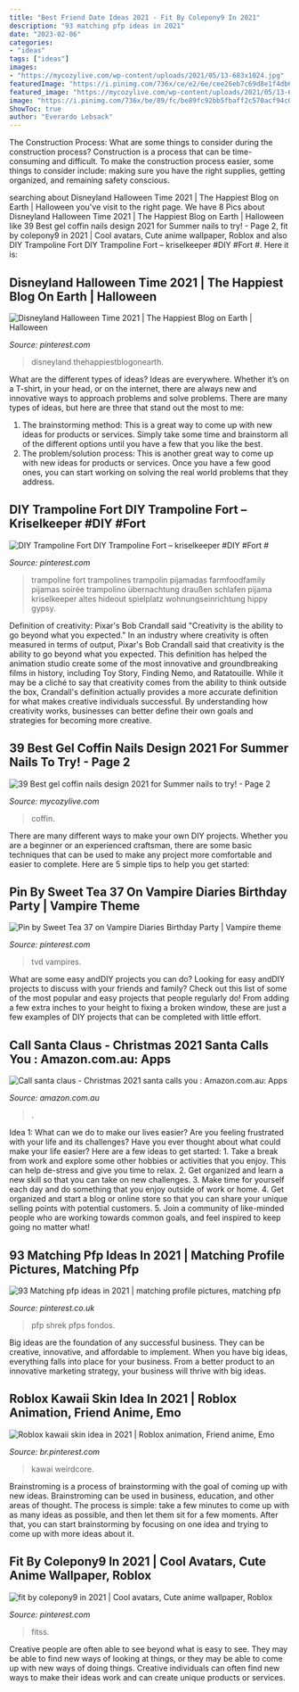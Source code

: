 ```yaml
---
title: "Best Friend Date Ideas 2021 - Fit By Colepony9 In 2021"
description: "93 matching pfp ideas in 2021"
date: "2023-02-06"
categories:
- "ideas"
tags: ["ideas"]
images:
- "https://mycozylive.com/wp-content/uploads/2021/05/13-683x1024.jpg"
featuredImage: "https://i.pinimg.com/736x/ce/e2/6e/cee26eb7c69d8e1f4db642dead2dea70.jpg"
featured_image: "https://mycozylive.com/wp-content/uploads/2021/05/13-683x1024.jpg"
image: "https://i.pinimg.com/736x/be/89/fc/be89fc92bb5fbaff2c570acf94c07d2a.jpg"
ShowToc: true
author: "Everardo Lebsack"
---
```



The Construction Process: What are some things to consider during the construction process?
Construction is a process that can be time-consuming and difficult. To make the construction process easier, some things to consider include: making sure you have the right supplies, getting organized, and remaining safety conscious.

	

		
searching about Disneyland Halloween Time 2021 | The Happiest Blog on Earth | Halloween you've visit to the right page. We have 8 Pics about Disneyland Halloween Time 2021 | The Happiest Blog on Earth | Halloween like 39 Best gel coffin nails design 2021 for Summer nails to try! - Page 2, fit by colepony9 in 2021 | Cool avatars, Cute anime wallpaper, Roblox and also DIY Trampoline Fort DIY Trampoline Fort – kriselkeeper #DIY #Fort #. Here it is:
		
    
## Disneyland Halloween Time 2021 | The Happiest Blog On Earth | Halloween

<img loading=lazy src="https://i.pinimg.com/736x/be/89/fc/be89fc92bb5fbaff2c570acf94c07d2a.jpg" onerror="this.onerror=null;this.src='https://tse2.mm.bing.net/th?id=OIP.JbrqXWjNepAsxOvMg8nNyQHaLH&amp;pid=15.1';" alt="Disneyland Halloween Time 2021 | The Happiest Blog on Earth | Halloween">

_Source: pinterest.com_

>disneyland thehappiestblogonearth. 

	

What are the different types of ideas?
Ideas are everywhere. Whether it’s on a T-shirt, in your head, or on the internet, there are always new and innovative ways to approach problems and solve problems. 
There are many types of ideas, but here are three that stand out the most to me: 
1. The brainstorming method: This is a great way to come up with new ideas for products or services. Simply take some time and brainstorm all of the different options until you have a few that you like the best.
2. The problem/solution process: This is another great way to come up with new ideas for products or services. Once you have a few good ones, you can start working on solving the real world problems that they address. 

    
## DIY Trampoline Fort DIY Trampoline Fort – Kriselkeeper #DIY #Fort #

<img loading=lazy src="https://i.pinimg.com/736x/75/bd/39/75bd392aa7f8b0135e315d9bd78684d7.jpg" onerror="this.onerror=null;this.src='https://tse2.mm.bing.net/th?id=OIP.dQPJb-ArPoTP7i1-qyWnewHaLH&amp;pid=15.1';" alt="DIY Trampoline Fort DIY Trampoline Fort – kriselkeeper #DIY #Fort #">

_Source: pinterest.com_

>trampoline fort trampolines trampolin pijamadas farmfoodfamily pijamas soirée trampolino übernachtung draußen schlafen pijama kriselkeeper altes hideout spielplatz wohnungseinrichtung hippy gypsy. 

	

Definition of creativity: Pixar's Bob Crandall said "Creativity is the ability to go beyond what you expected."
In an industry where creativity is often measured in terms of output, Pixar's Bob Crandall said that creativity is the ability to go beyond what you expected. This definition has helped the animation studio create some of the most innovative and groundbreaking films in history, including Toy Story, Finding Nemo, and Ratatouille.
While it may be a cliché to say that creativity comes from the ability to think outside the box, Crandall's definition actually provides a more accurate definition for what makes creative individuals successful. By understanding how creativity works, businesses can better define their own goals and strategies for becoming more creative.

    
## 39 Best Gel Coffin Nails Design 2021 For Summer Nails To Try! - Page 2

<img loading=lazy src="https://mycozylive.com/wp-content/uploads/2021/05/13-683x1024.jpg" onerror="this.onerror=null;this.src='https://tse2.mm.bing.net/th?id=OIP.dzt52vdBR__bazcKQzpPxgHaLG&amp;pid=15.1';" alt="39 Best gel coffin nails design 2021 for Summer nails to try! - Page 2">

_Source: mycozylive.com_

>coffin. 

	

There are many different ways to make your own DIY projects. Whether you are a beginner or an experienced craftsman, there are some basic techniques that can be used to make any project more comfortable and easier to complete. Here are 5 simple tips to help you get started:

    
## Pin By Sweet Tea 37 On Vampire Diaries Birthday Party | Vampire Theme

<img loading=lazy src="https://i.pinimg.com/736x/c3/eb/cc/c3ebccf6bb2bf209764cf477d6e7b8e0.jpg" onerror="this.onerror=null;this.src='https://tse3.mm.bing.net/th?id=OIP.2wllPpR2c5Q58AdNQatFmAHaKT&amp;pid=15.1';" alt="Pin by Sweet Tea 37 on Vampire Diaries Birthday Party | Vampire theme">

_Source: pinterest.com_

>tvd vampires. 

	

What are some easy andDIY projects you can do?
Looking for easy andDIY projects to discuss with your friends and family? Check out this list of some of the most popular and easy projects that people regularly do! From adding a few extra inches to your height to fixing a broken window, these are just a few examples of DIY projects that can be completed with little effort.

    
## Call Santa Claus - Christmas 2021 Santa Calls You : Amazon.com.au: Apps

<img loading=lazy src="https://images-na.ssl-images-amazon.com/images/I/81DxaEU3mSL.png" onerror="this.onerror=null;this.src='https://tse3.mm.bing.net/th?id=OIP.E5OucSzM0Qo4pyOswN7wLAHaMo&amp;pid=15.1';" alt="Call santa claus - Christmas 2021 santa calls you : Amazon.com.au: Apps">

_Source: amazon.com.au_

>. 

	

Idea 1: What can we do to make our lives easier?
Are you feeling frustrated with your life and its challenges? Have you ever thought about what could make your life easier? Here are a few ideas to get started: 1. Take a break from work and explore some other hobbies or activities that you enjoy. This can help de-stress and give you time to relax. 2. Get organized and learn a new skill so that you can take on new challenges. 3. Make time for yourself each day and do something that you enjoy outside of work or home. 4. Get organized and start a blog or online store so that you can share your unique selling points with potential customers. 5. Join a community of like-minded people who are working towards common goals, and feel inspired to keep going no matter what! 
    
## 93 Matching Pfp Ideas In 2021 | Matching Profile Pictures, Matching Pfp

<img loading=lazy src="https://i.pinimg.com/474x/77/a1/10/77a1103e36a0e1fa2835dfc8295c3a4d.jpg" onerror="this.onerror=null;this.src='https://tse4.mm.bing.net/th?id=OIP.YlG15UfrVPG7XgOZxL6ESwAAAA&amp;pid=15.1';" alt="93 Matching pfp ideas in 2021 | matching profile pictures, matching pfp">

_Source: pinterest.co.uk_

>pfp shrek pfps fondos. 

	

Big ideas are the foundation of any successful business. They can be creative, innovative, and affordable to implement. When you have big ideas, everything falls into place for your business. From a better product to an innovative marketing strategy, your business will thrive with big ideas.

    
## Roblox Kawaii Skin Idea In 2021 | Roblox Animation, Friend Anime, Emo

<img loading=lazy src="https://i.pinimg.com/736x/ce/e2/6e/cee26eb7c69d8e1f4db642dead2dea70.jpg" onerror="this.onerror=null;this.src='https://tse4.mm.bing.net/th?id=OIP._DVaYf9neONUOnDc29mzdwHaLj&amp;pid=15.1';" alt="Roblox kawaii skin idea in 2021 | Roblox animation, Friend anime, Emo">

_Source: br.pinterest.com_

>kawai weirdcore. 

	

Brainstroming is a process of brainstorming with the goal of coming up with new ideas. Brainstroming can be used in business, education, and other areas of thought. The process is simple: take a few minutes to come up with as many ideas as possible, and then let them sit for a few moments. After that, you can start brainstorming by focusing on one idea and trying to come up with more ideas about it.

    
## Fit By Colepony9 In 2021 | Cool Avatars, Cute Anime Wallpaper, Roblox

<img loading=lazy src="https://i.pinimg.com/736x/74/29/ee/7429ee5367625bc84b8126deb49fb72d.jpg" onerror="this.onerror=null;this.src='https://tse3.mm.bing.net/th?id=OIP.8S6j87sZG_McaHvH-y1DhgHaMM&amp;pid=15.1';" alt="fit by colepony9 in 2021 | Cool avatars, Cute anime wallpaper, Roblox">

_Source: pinterest.com_

>fitss. 

	

Creative people are often able to see beyond what is easy to see. They may be able to find new ways of looking at things, or they may be able to come up with new ways of doing things. Creative individuals can often find new ways to make their ideas work and can create unique products or services.

